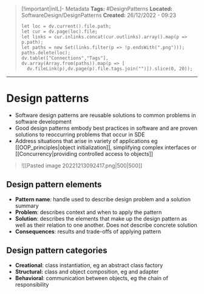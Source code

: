 > [!important|inIL]- Metadata
> **Tags:** #DesignPatterns 
> **Located:** SoftwareDesign/DesignPatterns
> **Created:** 26/12/2022 - 09:23
> ```dataviewjs
>let loc = dv.current().file.path;
>let cur = dv.page(loc).file;
>let links = cur.inlinks.concat(cur.outlinks).array().map(p => p.path);
>let paths = new Set(links.filter(p => !p.endsWith(".png")));
>paths.delete(loc);
>dv.table(["Connections","Tags"], dv.array(Array.from(paths)).map(p => [
>   dv.fileLink(p),dv.page(p).file.tags.join("")]).slice(0, 20));
> ```

___
# Design patterns

- Software design patterns are reusable solutions to common problems in software development 
- Good design patterns embody best practices in software and are proven solutions to reoccurring problems that occur in SDE 
- Address situations that arise in variety of applications eg [[OOP_principles|object initialization]], simplifying complex interfaces or  [[Concurrency|providing controlled access to objects]]
> ![[Pasted image 20221213092417.png|500|500]]

## Design pattern elements  
- **Pattern name**: handle used to describe design problem and a solution summary 
- **Problem**: describes context and when to apply the pattern 
- **Solution**: describes the elements that make up the design pattern as well as their relation to one another. Does not describe concrete solution
- **Consequences**: results and trade-offs of applying pattern
## Design pattern categories 
- **Creational**: class instantiation, eg an abstract class factory
- **Structural:** class and object composition, eg and adapter 
- **Behavioral**: communication between objects, eg the chain of responsibility  